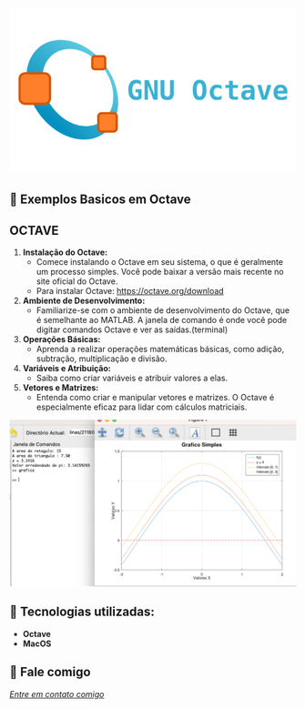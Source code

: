 <h1 align="center">
    <img width="600" src="octave.png" />
</h1>



📌 Exemplos Basicos em Octave
------------------

## OCTAVE

1. **Instalação do Octave:**
    - Comece instalando o Octave em seu sistema, o que é geralmente um processo simples. Você pode baixar a versão mais recente no site oficial do Octave.
    - Para instalar Octave: https://octave.org/download
2. **Ambiente de Desenvolvimento:**
    - Familiarize-se com o ambiente de desenvolvimento do Octave, que é semelhante ao MATLAB. A janela de comando é onde você pode digitar comandos Octave e ver as saídas.(terminal)
3. **Operações Básicas:**
    - Aprenda a realizar operações matemáticas básicas, como adição, subtração, multiplicação e divisão.
4. **Variáveis e Atribuição:**
    - Saiba como criar variáveis e atribuir valores a elas.
5. **Vetores e Matrizes:**
    - Entenda como criar e manipular vetores e matrizes. O Octave é especialmente eficaz para lidar com cálculos matriciais.




<img src="graficooct.png" >


🔧 Tecnologias utilizadas:
------------------

- <strong>Octave</strong>
- <strong>MacOS</strong>


💬 Fale comigo
------------------
[*Entre em contato comigo*](https://www.linkedin.com/in/ivo-baptista-3712144/)
















